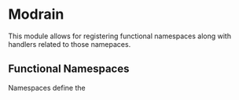 # Modrain

This module allows for registering functional namespaces along with handlers related to those namepaces.


## Functional Namespaces

Namespaces define the 